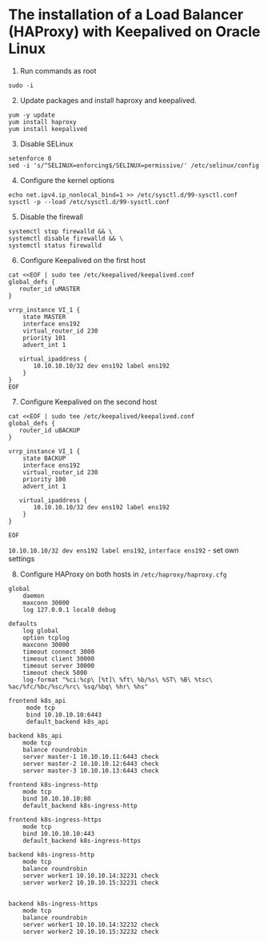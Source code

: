 # The installation of a Load Balancer (HAProxy) with Keepalived on Oracle Linux

1. Run commands as root
```shell
sudo -i
```

2. Update packages and install haproxy and keepalived.
```shell
yum -y update
yum install haproxy
yum install keepalived
```

3. Disable SELinux
```shell
setenforce 0
sed -i 's/^SELINUX=enforcing$/SELINUX=permissive/' /etc/selinux/config
```

4. Configure the kernel options
```shell
echo net.ipv4.ip_nonlocal_bind=1 >> /etc/sysctl.d/99-sysctl.conf
sysctl -p --load /etc/sysctl.d/99-sysctl.conf
```

5. Disable the firewall
```shell
systemctl stop firewalld && \
systemctl disable firewalld && \
systemctl status firewalld
```

6. Configure Keepalived on the first host
```shell
cat <<EOF | sudo tee /etc/keepalived/keepalived.conf
global_defs {
   router_id uMASTER
}

vrrp_instance VI_1 {
    state MASTER
    interface ens192
    virtual_router_id 230
    priority 101
    advert_int 1

   virtual_ipaddress {
       10.10.10.10/32 dev ens192 label ens192
    }
}
EOF
```

7. Configure Keepalived on the second host
```shell
cat <<EOF | sudo tee /etc/keepalived/keepalived.conf
global_defs {
   router_id uBACKUP
}

vrrp_instance VI_1 {
    state BACKUP
    interface ens192
    virtual_router_id 230
    priority 100
    advert_int 1

   virtual_ipaddress {
       10.10.10.10/32 dev ens192 label ens192
    }
}

EOF
```

`10.10.10.10/32 dev ens192 label ens192`, `interface ens192` - set own settings

8. Configure HAProxy on both hosts in `/etc/haproxy/haproxy.cfg`
```shell
global
    daemon
    maxconn 30000
    log 127.0.0.1 local0 debug

defaults
    log global
    option tcplog
    maxconn 30000
    timeout connect 3000
    timeout client 30000
    timeout server 30000
    timeout check 5000
    log-format "%ci:%cp\ [%t]\ %ft\ %b/%s\ %ST\ %B\ %tsc\ %ac/%fc/%bc/%sc/%rc\ %sq/%bq\ %hr\ %hs"

frontend k8s_api
     mode tcp
     bind 10.10.10.10:6443
     default_backend k8s_api

backend k8s_api
    mode tcp
    balance roundrobin
    server master-1 10.10.10.11:6443 check
    server master-2 10.10.10.12:6443 check
    server master-3 10.10.10.13:6443 check

frontend k8s-ingress-http
    mode tcp
    bind 10.10.10.10:80
    default_backend k8s-ingress-http

frontend k8s-ingress-https
    mode tcp
    bind 10.10.10.10:443
    default_backend k8s-ingress-https

backend k8s-ingress-http
    mode tcp
    balance roundrobin
    server worker1 10.10.10.14:32231 check
    server worker2 10.10.10.15:32231 check


backend k8s-ingress-https
    mode tcp
    balance roundrobin
    server worker1 10.10.10.14:32232 check
    server worker2 10.10.10.15:32232 check

```